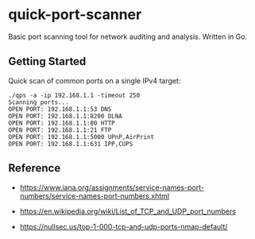 # quick-port-scanner

Basic port scanning tool for network auditing and analysis. Written in Go.

## Getting Started

Quick scan of common ports on a single IPv4 target:

```
./qps -a -ip 192.168.1.1 -timeout 250
Scanning ports...
OPEN PORT: 192.168.1.1:53 DNS
OPEN PORT: 192.168.1.1:8200 DLNA
OPEN PORT: 192.168.1.1:80 HTTP
OPEN PORT: 192.168.1.1:21 FTP
OPEN PORT: 192.168.1.1:5000 UPnP,AirPrint
OPEN PORT: 192.168.1.1:631 IPP,CUPS
```

## Reference

* https://www.iana.org/assignments/service-names-port-numbers/service-names-port-numbers.xhtml

* https://en.wikipedia.org/wiki/List_of_TCP_and_UDP_port_numbers

* https://nullsec.us/top-1-000-tcp-and-udp-ports-nmap-default/
